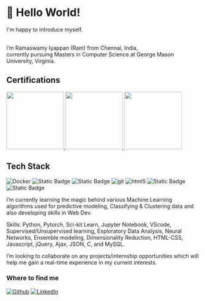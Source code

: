 <h1> 👋 Hello World! </h1>
I'm happy to introduce myself.

<br> I’m Ramaswamy Iyappan (Ram) from Chennai, India, <br>
currently pursuing Masters in Computer Science at George Mason University, Virginia.

<h2>Certifications</h2>
<a href="https://www.credly.com/badges/e95887ed-eefc-4617-9e66-e842ebc34276">
<img src="https://images.credly.com/size/680x680/images/b9feab85-1a43-4f6c-99a5-631b88d5461b/image.png" width="150px" height="150px" />
</a>

<a href="https://www.credly.com/badges/a9f54737-c2e2-4295-8c5d-e91c4fc42029">
<img src="https://images.credly.com/size/680x680/images/0e284c3f-5164-4b21-8660-0d84737941bc/image.png" width="150px" height="150px" />
</a>

<a href="https://www.credly.com/badges/35c3909f-2179-4bc6-8f18-0aa8b446bc8f">
<img src="https://images.credly.com/size/680x680/images/00634f82-b07f-4bbd-a6bb-53de397fc3a6/image.png" width="150px" height="150px" />
</a>

<h2>Tech Stack</h2>
<p>
  <img alt="Docker" src="https://img.shields.io/badge/-Docker-46a2f1?style=flat-square&logo=docker&logoColor=white" />
  <img alt="Static Badge" src="https://img.shields.io/badge/MySQL-007ACC?style=flat-square&logo=mysql&logoColor=white">
  <img alt="Static Badge" src="https://img.shields.io/badge/PostgreSQL-1a73e8?style=flat-square&logo=postgresql&logoColor=white">
  <img alt="git" src="https://img.shields.io/badge/-Git-F05032?style=flat-square&logo=git&logoColor=white" />
  <img alt="html5" src="https://img.shields.io/badge/-HTML5-E34F26?style=flat-square&logo=html5&logoColor=white" />
  <img alt="Static Badge" src="https://img.shields.io/badge/Python-13aa52?style=flat-square&logo=python&logoColor=white&labelColor=13aa52">
  <img alt="Static Badge" src="https://img.shields.io/badge/javascript-yellow?style=flat-square&logo=javascript&logoColor=white">
</p>

I’m currently learning the magic behind various Machine Learning algorithms used for predictive modeling, Classifying & Clustering data and also developing skills in Web Dev.

Skills: Python, Pytorch, Sci-kit Learn, Jupyter Notebook, VScode, Supervised/Unsupervised learning, Exploratory Data Analysis, Neural Networks, Ensemble modeling, Dimensionality Reduction, HTML-CSS, Javascript, jQuery, Ajax, JSON, C, and MySQL.

I’m looking to collaborate on any projects/internship opportunities which will help me gain a real-time experience in my current interests.

<h3>Where to find me</h3>
<p>
  <a href="https://github.com/ramiyappan" target="_blank"><img alt="Github" src="https://img.shields.io/badge/GitHub-%2312100E.svg?&style=for-the-badge&logo=Github&logoColor=white" /></a>
  <a href="https://www.linkedin.com/in/ramaswamy-iyappan" target="_blank"><img alt="LinkedIn" src="https://img.shields.io/badge/linkedin-%230077B5.svg?&style=for-the-badge&logo=linkedin&logoColor=white" /></a> 
</p>

<!---
ramiyappan/ramiyappan is a ✨ special ✨ repository because its `README.md` (this file) appears on your GitHub profile.
You can click the Preview link to take a look at your changes.
--->

